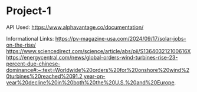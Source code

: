 # Project-1

API Used: https://www.alphavantage.co/documentation/

Informational Links: 
https://pv-magazine-usa.com/2024/09/17/solar-jobs-on-the-rise/
https://www.sciencedirect.com/science/article/abs/pii/S136403212100616X
https://energycentral.com/news/global-orders-wind-turbines-rise-23-percent-due-chinese-dominance#:~:text=Worldwide%20orders%20for%20onshore%20wind%20turbines%20reached%2091.2,year-on-year%20decline%20in%20both%20the%20U.S.%20and%20Europe.
